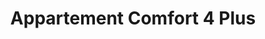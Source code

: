 ---
layout: verhuur-item
title: Appartement Comfort 4 Plus
preview: 
    title: Appartement
    button:
        price: 199
    list:
        - kenmerk 1
        - kenmerk 2
        - kenmerk 3
        - kenmerk 4
---